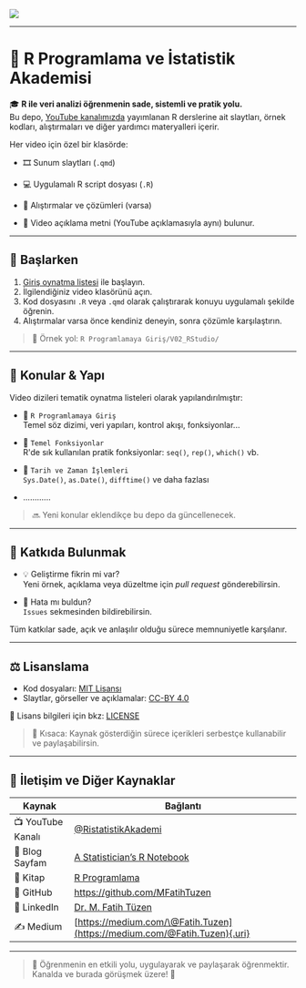 <p align="center">

![](images/R%20Programlama%20ve%20İstatistik%20Akademisi_banner.png)

</p>

------------------------------------------------------------------------

# 📘 R Programlama ve İstatistik Akademisi

🎓 **R ile veri analizi öğrenmenin sade, sistemli ve pratik yolu.**\
Bu depo, [YouTube kanalımızda](https://youtube.com/@RistatistikAkademi) yayımlanan R derslerine ait slaytları, örnek kodları, alıştırmaları ve diğer yardımcı materyalleri içerir.

Her video için özel bir klasörde:

-   🎞️ Sunum slaytları (`.qmd`)

-   💻 Uygulamalı R script dosyası (`.R`)

-   📄 Alıştırmalar ve çözümleri (varsa)

-   📝 Video açıklama metni (YouTube açıklamasıyla aynı) bulunur.

------------------------------------------------------------------------

## 🚀 Başlarken

1.  [Giriş oynatma listesi](https://www.youtube.com/@RistatistikAkademi) ile başlayın.
2.  İlgilendiğiniz video klasörünü açın.
3.  Kod dosyasını `.R` veya `.qmd` olarak çalıştırarak konuyu uygulamalı şekilde öğrenin.
4.  Alıştırmalar varsa önce kendiniz deneyin, sonra çözümle karşılaştırın.

> 📁 Örnek yol: `R Programlamaya Giriş/V02_RStudio/`

------------------------------------------------------------------------

## 🔄 Konular & Yapı

Video dizileri tematik oynatma listeleri olarak yapılandırılmıştır:

-   📂 `R Programlamaya Giriş`\
    Temel söz dizimi, veri yapıları, kontrol akışı, fonksiyonlar...

-   📂 `Temel Fonksiyonlar`\
    R'de sık kullanılan pratik fonksiyonlar: `seq()`, `rep()`, `which()` vb.

-   📂 `Tarih ve Zaman İşlemleri`\
    `Sys.Date()`, `as.Date()`, `difftime()` ve daha fazlası

-   ............

> 🔜 Yeni konular eklendikçe bu depo da güncellenecek.

------------------------------------------------------------------------

## 🤝 Katkıda Bulunmak

-   💡 Geliştirme fikrin mi var?\
    Yeni örnek, açıklama veya düzeltme için *pull request* gönderebilirsin.

-   🐛 Hata mı buldun?\
    `Issues` sekmesinden bildirebilirsin.

Tüm katkılar sade, açık ve anlaşılır olduğu sürece memnuniyetle karşılanır.

------------------------------------------------------------------------

## ⚖️ Lisanslama

-   Kod dosyaları: [MIT Lisansı](https://opensource.org/licenses/MIT)
-   Slaytlar, görseller ve açıklamalar: [CC-BY 4.0](https://creativecommons.org/licenses/by/4.0/)

📄 Lisans bilgileri için bkz: [LICENSE](LICENSE)

> 📌 Kısaca: Kaynak gösterdiğin sürece içerikleri serbestçe kullanabilir ve paylaşabilirsin.

------------------------------------------------------------------------

## 📡 İletişim ve Diğer Kaynaklar

| Kaynak            | Bağlantı                                                                  |
|--------------------------------|----------------------------------------|
| 📺 YouTube Kanalı | [\@RistatistikAkademi](https://youtube.com/@RistatistikAkademi)           |
| 📝 Blog Sayfam    | [A Statistician’s R Notebook](https://mfatihtuzen.netlify.app/)           |
| 📘 Kitap          | [R Programlama](https://rprogramlama.netlify.app/)                        |
| 🐙 GitHub         | <https://github.com/MFatihTuzen>                                          |
| 💼 LinkedIn       | [Dr. M. Fatih Tüzen](https://www.linkedin.com/in/dr-m-fatih-t-2b2a4328/)  |
| ✍️ Medium         | [https://medium.com/\@Fatih.Tuzen](https://medium.com/@Fatih.Tuzen){.uri} |

------------------------------------------------------------------------

> 🎤 Öğrenmenin en etkili yolu, uygulayarak ve paylaşarak öğrenmektir.\
> Kanalda ve burada görüşmek üzere! 💙
